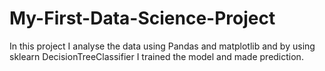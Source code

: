 # My-First-Data-Science-Project
In this project I analyse the data using Pandas and matplotlib and by using sklearn DecisionTreeClassifier I trained the model and made prediction.
